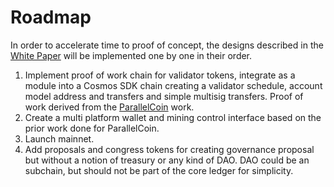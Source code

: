 # Roadmap

In order to accelerate time to proof of concept, the designs described in the [White Paper](./whitepaper.md) will be implemented one by one in their order.

1.   Implement proof of work chain for validator tokens, integrate as a module into a Cosmos SDK chain creating a validator schedule, account model address and transfers and simple multisig transfers. Proof of work derived from the [ParallelCoin](https://github.com/cybriq/p9) work.
2.   Create a multi platform wallet and mining control interface based on the prior work done for ParallelCoin.
3.   Launch mainnet.
4.   Add proposals and congress tokens for creating governance proposal but without a notion of treasury or any kind of DAO. DAO could be an subchain, but should not be part of the core ledger for simplicity.